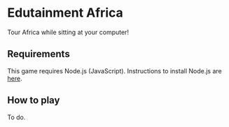 Edutainment Africa
==================

Tour Africa while sitting at your computer!

## Requirements

This game requires Node.js (JavaScript). Instructions to install Node.js
are [here](https://nodejs.org/en/download/).

## How to play

To do.
